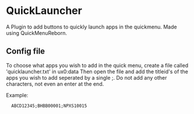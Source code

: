 # QuickLauncher

A Plugin to add buttons to quickly launch apps in the quickmenu. Made using QuickMenuReborn.

## Config file

To choose what apps you wish to add in the quick menu, create a file called 'quicklauncher.txt' in ux0:data
Then open the file and add the titleid's of the apps you wish to add seperated by a single ;. Do not add any other characters, not even an enter at the end.

Example:
```
  ABCD12345;BHBB00001;NPXS10015
```
